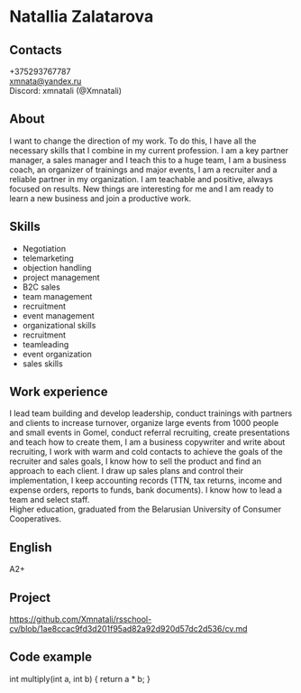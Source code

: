 # Natallia Zalatarova 

## Contacts
+375293767787  
xmnata@yandex.ru  
Discord: xmnatali (@Xmnatali)
## About
I want to change the direction of my work. To do this, I have all the necessary skills that I combine in my current profession. I am a key partner manager, a sales manager and I teach this to a huge team, I am a business coach, an organizer of trainings and major events, I am a recruiter and a reliable partner in my organization. I am teachable and positive, always focused on results. New things are interesting for me and I am ready to learn a new business and join a productive work.  
## Skills
* Negotiation
* telemarketing
* objection handling
* project management
* B2C sales
* team management
* recruitment
* event management
* organizational skills
* recruitment
* teamleading
* event organization
* sales skills  
## Work experience
I lead team building and develop leadership, conduct trainings with partners and clients to increase turnover, organize large events from 1000 people and small events in Gomel, conduct referral recruiting, create presentations and teach how to create them, I am a business copywriter and write about recruiting, I work with warm and cold contacts to achieve the goals of the recruiter and sales goals, I know how to sell the product and find an approach to each client.
I draw up sales plans and control their implementation, I keep accounting records (TTN, tax returns, income and expense orders, reports to funds, bank documents). I know how to lead a team and select staff.  
Higher education, graduated from the Belarusian University of Consumer Cooperatives.  
## English
A2+  
## Project 
https://github.com/Xmnatali/rsschool-cv/blob/1ae8ccac9fd3d201f95ad82a92d920d57dc2d536/cv.md 
## Сode example
int multiply(int a, int b)
{
   return a * b;
} 
